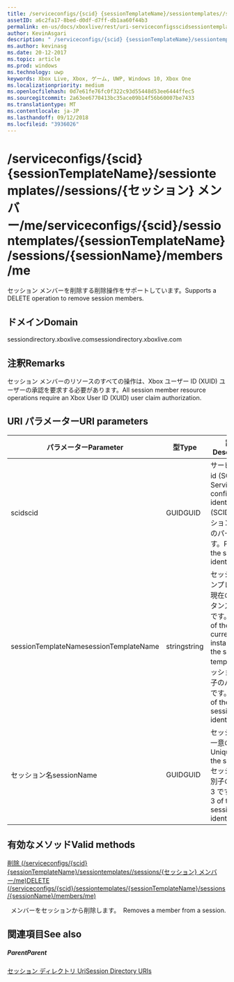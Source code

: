 ```yaml
---
title: /serviceconfigs/{scid} {sessionTemplateName}/sessiontemplates//sessions/{セッション} メンバー/me
assetID: a6c2fa17-8bed-d0df-d7ff-db1aa60f44b3
permalink: en-us/docs/xboxlive/rest/uri-serviceconfigsscidsessiontemplatessessiontemplatenamesessionssessionnamemembersme.html
author: KevinAsgari
description: " /serviceconfigs/{scid} {sessionTemplateName}/sessiontemplates//sessions/{セッション} メンバー/me"
ms.author: kevinasg
ms.date: 20-12-2017
ms.topic: article
ms.prod: windows
ms.technology: uwp
keywords: Xbox Live, Xbox, ゲーム, UWP, Windows 10, Xbox One
ms.localizationpriority: medium
ms.openlocfilehash: 0d7e61fe76fc0f322c93d55448d53ee6444ffec5
ms.sourcegitcommit: 2a63ee6770413bc35ace09b14f56b60007be7433
ms.translationtype: MT
ms.contentlocale: ja-JP
ms.lasthandoff: 09/12/2018
ms.locfileid: "3936026"
---
```

# <a name="serviceconfigsscidsessiontemplatessessiontemplatenamesessionssessionnamemembersme"></a><span data-ttu-id="7c1d5-104">/serviceconfigs/{scid} {sessionTemplateName}/sessiontemplates//sessions/{セッション} メンバー/me</span><span class="sxs-lookup"><span data-stu-id="7c1d5-104">/serviceconfigs/{scid}/sessiontemplates/{sessionTemplateName}/sessions/{sessionName}/members/me</span></span>
<span data-ttu-id="7c1d5-105">セッション メンバーを削除する削除操作をサポートしています。</span><span class="sxs-lookup"><span data-stu-id="7c1d5-105">Supports a DELETE operation to remove session members.</span></span>
<a id="ID4EO"></a>


## <a name="domain"></a><span data-ttu-id="7c1d5-106">ドメイン</span><span class="sxs-lookup"><span data-stu-id="7c1d5-106">Domain</span></span>
<span data-ttu-id="7c1d5-107">sessiondirectory.xboxlive.com</span><span class="sxs-lookup"><span data-stu-id="7c1d5-107">sessiondirectory.xboxlive.com</span></span>  
<a id="ID4ET"></a>

 
## <a name="remarks"></a><span data-ttu-id="7c1d5-108">注釈</span><span class="sxs-lookup"><span data-stu-id="7c1d5-108">Remarks</span></span>

<span data-ttu-id="7c1d5-109">セッション メンバーのリソースのすべての操作は、Xbox ユーザー ID (XUID) ユーザーの承認を要求する必要があります。</span><span class="sxs-lookup"><span data-stu-id="7c1d5-109">All session member resource operations require an Xbox User ID (XUID) user claim authorization.</span></span>

<a id="ID4EAB"></a>


## <a name="uri-parameters"></a><span data-ttu-id="7c1d5-110">URI パラメーター</span><span class="sxs-lookup"><span data-stu-id="7c1d5-110">URI parameters</span></span>

| <span data-ttu-id="7c1d5-111">パラメーター</span><span class="sxs-lookup"><span data-stu-id="7c1d5-111">Parameter</span></span>| <span data-ttu-id="7c1d5-112">型</span><span class="sxs-lookup"><span data-stu-id="7c1d5-112">Type</span></span>| <span data-ttu-id="7c1d5-113">説明</span><span class="sxs-lookup"><span data-stu-id="7c1d5-113">Description</span></span>|
| --- | --- | --- |
| <span data-ttu-id="7c1d5-114">scid</span><span class="sxs-lookup"><span data-stu-id="7c1d5-114">scid</span></span>| <span data-ttu-id="7c1d5-115">GUID</span><span class="sxs-lookup"><span data-stu-id="7c1d5-115">GUID</span></span>| <span data-ttu-id="7c1d5-116">サービス構成 id (SCID)。</span><span class="sxs-lookup"><span data-stu-id="7c1d5-116">Service configuration identifier (SCID).</span></span> <span data-ttu-id="7c1d5-117">セッション識別子のパート 1 です。</span><span class="sxs-lookup"><span data-stu-id="7c1d5-117">Part 1 of the session identifier.</span></span>|
| <span data-ttu-id="7c1d5-118">sessionTemplateName</span><span class="sxs-lookup"><span data-stu-id="7c1d5-118">sessionTemplateName</span></span>| <span data-ttu-id="7c1d5-119">string</span><span class="sxs-lookup"><span data-stu-id="7c1d5-119">string</span></span>| <span data-ttu-id="7c1d5-120">セッション テンプレートの現在のインスタンスの名前です。</span><span class="sxs-lookup"><span data-stu-id="7c1d5-120">Name of the current instance of the session template.</span></span> <span data-ttu-id="7c1d5-121">セッション識別子のパート 2 です。</span><span class="sxs-lookup"><span data-stu-id="7c1d5-121">Part 2 of the session identifier.</span></span>|
| <span data-ttu-id="7c1d5-122">セッション名</span><span class="sxs-lookup"><span data-stu-id="7c1d5-122">sessionName</span></span>| <span data-ttu-id="7c1d5-123">GUID</span><span class="sxs-lookup"><span data-stu-id="7c1d5-123">GUID</span></span>| <span data-ttu-id="7c1d5-124">セッションの一意の ID。</span><span class="sxs-lookup"><span data-stu-id="7c1d5-124">Unique ID of the session.</span></span> <span data-ttu-id="7c1d5-125">セッション識別子のパート 3 です。</span><span class="sxs-lookup"><span data-stu-id="7c1d5-125">Part 3 of the session identifier.</span></span>|

<a id="ID4EOC"></a>


## <a name="valid-methods"></a><span data-ttu-id="7c1d5-126">有効なメソッド</span><span class="sxs-lookup"><span data-stu-id="7c1d5-126">Valid methods</span></span>

[<span data-ttu-id="7c1d5-127">削除 (/serviceconfigs/{scid} {sessionTemplateName}/sessiontemplates//sessions/{セッション} メンバー/me)</span><span class="sxs-lookup"><span data-stu-id="7c1d5-127">DELETE (/serviceconfigs/{scid}/sessiontemplates/{sessionTemplateName}/sessions/{sessionName}/members/me)</span></span>](uri-serviceconfigsscidsessiontemplatessessiontemplatenamesessionssessionnamemembersmedelete.md)

<span data-ttu-id="7c1d5-128">&nbsp;&nbsp;メンバーをセッションから削除します。</span><span class="sxs-lookup"><span data-stu-id="7c1d5-128">&nbsp;&nbsp;Removes a member from a session.</span></span>

<a id="ID4EYC"></a>


## <a name="see-also"></a><span data-ttu-id="7c1d5-129">関連項目</span><span class="sxs-lookup"><span data-stu-id="7c1d5-129">See also</span></span>

<a id="ID4E1C"></a>


##### <a name="parent"></a><span data-ttu-id="7c1d5-130">Parent</span><span class="sxs-lookup"><span data-stu-id="7c1d5-130">Parent</span></span>

[<span data-ttu-id="7c1d5-131">セッション ディレクトリ Uri</span><span class="sxs-lookup"><span data-stu-id="7c1d5-131">Session Directory URIs</span></span>](atoc-reference-sessiondirectory.md)
